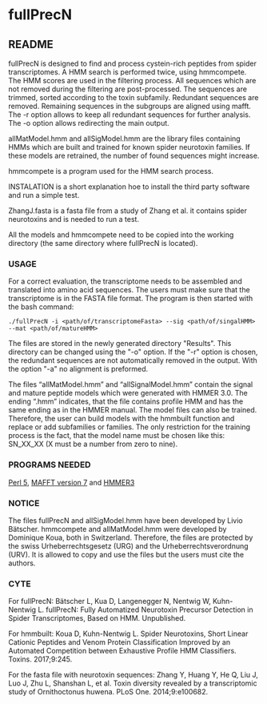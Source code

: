 # fullPrecN
## README

fullPrecN is designed to find and process cystein-rich peptides from spider transcriptomes. A HMM search is performed twice, using hmmcompete. The HMM scores are used in the filtering process. All sequences which are not removed during the filtering are post-processed. The sequences are trimmed, sorted according to the toxin subfamily. Redundant sequences are removed. Remaining sequences in the subgroups are aligned using mafft. The -r option allows to keep all redundant sequences for further analysis. The -o option allows redirecting the main output.

allMatModel.hmm and allSigModel.hmm are the library files containing HMMs which are built and trained for known spider neurotoxin families. If these models are retrained, the number of found sequences might increase.

hmmcompete is a program used for the HMM search process.

INSTALATION is a short explanation hoe to install the third party software and run a simple test.

ZhangJ.fasta is a fasta file from a study of Zhang et al. it contains spider neurotoxins and is needed to run a test.

All the models and hmmcompete need to be copied into the working directory (the same directory where fullPrecN is located).

### USAGE

For a correct evaluation, the transcriptome needs to be assembled and translated into amino acid sequences. The users must make sure that the transcriptome is in the FASTA file format.
The program is then started with the bash command:
```shell
./fullPrecN -i <path/of/transcriptomeFasta> --sig <path/of/singalHMM> --mat <path/of/matureHMM>
```
The files are stored in the newly generated directory "Results". This directory can be changed using the "-o" option.
If the "-r" option is chosen, the redundant sequences are not automatically removed in the output.
With the option "-a" no alignment is preformed.

The files “allMatModel.hmm” and “allSignalModel.hmm” contain the signal and mature peptide models which were generated with HMMER 3.0. The ending “.hmm” indicates, that the file contains profile HMM and has the same ending as in the HMMER manual. The model files can also be trained. Therefore, the user can build models with the hmmbuilt function and replace or add subfamilies or families. The only restriction for the training process is the fact, that the model name must be chosen like this: SN_XX_XX (X must be a number from zero to nine).

### PROGRAMS NEEDED

[Perl 5](https://www.perl.org/), [MAFFT version 7](https://mafft.cbrc.jp/alignment/software/) and [HMMER3](http://hmmer.org/)

### NOTICE

The files fullPrecN and allSigModel.hmm have been developed by Livio Bätscher. hmmcompete and allMatModel.hmm were developed by Dominique Koua, both in Switzerland.
Therefore, the files are protected by the swiss Urheberrechtsgesetz (URG) and the Urheberrechtsverordnung (URV). It is allowed to copy and use the files but the users must cite the authors.

### CYTE

For fullPrecN: Bätscher L, Kua D, Langenegger N, Nentwig W, Kuhn-Nentwig L. fullPrecN: Fully Automatized Neurotoxin Precursor Detection in Spider Transcriptomes, Based on HMM. Unpublished.

For hmmbuilt: Koua D, Kuhn-Nentwig L. Spider Neurotoxins, Short Linear Cationic Peptides and Venom Protein Classification Improved by an Automated Competition between Exhaustive Profile HMM Classifiers. Toxins. 2017;9:245.

For the fasta file with neurotoxin sequences: Zhang Y, Huang Y, He Q, Liu J, Luo J, Zhu L, Shanshan L, et al. Toxin diversity revealed by a transcriptomic study of Ornithoctonus huwena. PLoS One. 2014;9:e100682.

